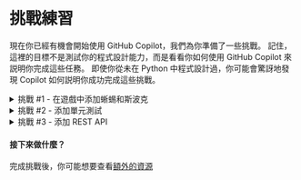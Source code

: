 # 挑戰練習

現在你已經有機會開始使用 GitHub Copilot，我們為你準備了一些挑戰。 記住，這裡的目標不是測試你的程式設計能力，而是看看你如何使用 GitHub Copilot 來説明你完成這些任務。 即使你從未在 Python 中程式設計過，你可能會驚訝地發現 Copilot 如何説明你成功完成這些挑戰。

<details>
<summary>挑戰 #1 - 在遊戲中添加蜥蜴和斯波克</summary>

### 在遊戲中添加蜥蜴和斯波克

- 通過添加蜥蜴和斯波克來改進剪刀石頭布遊戲。
**額外的讚賞** 對於提供了一個終端介面，該介面提供了一系列的選項和鍵盤輸入。
例如：
```
$ 選擇你的選項：
1. 石頭
2. 紙
3. 剪刀
4. 蜥蜴
5. 斯波克
```

<img width="400" alt="添加蜥蜴和斯波克" src="../../assets/Rock Paper Scissors Lizard Spock image.jpg">

</details>

<details>
<summary>挑戰 #2 - 添加單元測試</summary>

### 添加單元測試

- 使用 pytest 或者你選擇的任何測試模組來實現單元測試。
盡量達到 100% 的覆蓋率 :)

業務邏輯：

<img width="400" alt="添加蜥蜴和斯波克" src="../../assets/Rock Paper Scissors Lizard Spock image.jpg">

</details>

<details>
<summary>挑戰 #3 - 添加 REST API</summary>

### 添加 REST API

- 將其轉化為 REST API
例如，發送 POST /rock(或 json payload)應返回一個 200 OK 回應，並在回應中返回結果。

</details>

#### 接下來做什麼？

完成挑戰後，你可能想要查看[額外的資源](<./../4. additional resources.md>)